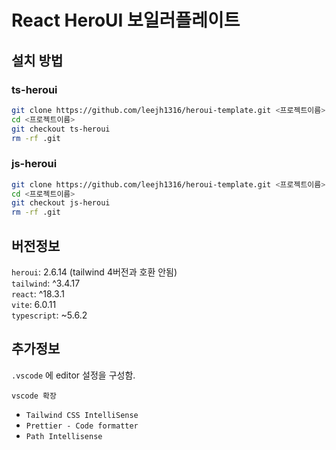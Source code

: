 # React HeroUI 보일러플레이트

## 설치 방법

### ts-heroui

```bash
git clone https://github.com/leejh1316/heroui-template.git <프로젝트이름>
cd <프로젝트이름>
git checkout ts-heroui
rm -rf .git
```

### js-heroui

```bash
git clone https://github.com/leejh1316/heroui-template.git <프로젝트이름>
cd <프로젝트이름>
git checkout js-heroui
rm -rf .git
```

## 버전정보

`heroui`: 2.6.14 (tailwind 4버전과 호환 안됨)  
`tailwind`: ^3.4.17  
`react`: ^18.3.1  
`vite`: 6.0.11  
`typescript`: ~5.6.2

## 추가정보

`.vscode` 에 editor 설정을 구성함.

`vscode 확장`

- `Tailwind CSS IntelliSense`
- `Prettier - Code formatter`
- `Path Intellisense`
